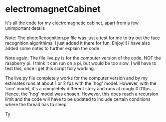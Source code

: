 # electromagnetCabinet
It's all the code for my electromagnetic cabinet, apart from a few unimportant details

Note: The photoRecognition.py file was just a test for me to try out the face recognition algorithims. I just added it there for fun. Enjoy!!! I have also added some notes to further explain the code

Note again: The file live.py is for the computer version of the code, NOT the raspberry pi. I think it can run on a pi, but would be too slow. I will have to test this, once I get this script fully working. 

The live.py file completely works for the computer version and by my estimates runs at about 1 or 2 fps with the 'hog' model. However, with the 'cnn' model, it's a completely different story and runs at rougly 0.01fps. Hence, the 'hog' model was chosen. However, this does reach a recursion limit and the code will have to be updated to include certain conditions where the thread has to sleep.

Ty
